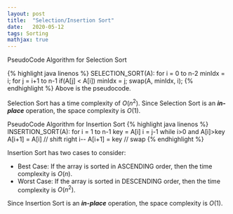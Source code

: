 ```yaml
---
layout: post
title:  "Selection/Insertion Sort"
date:   2020-05-12
tags: Sorting
mathjax: true
---
```


PseudoCode Algorithm for Selection Sort

{% highlight java linenos %}
SELECTION_SORT(A):
for i = 0 to n-2
  minIdx = i;
  for j = i+1 to n-1
    if(A[j] < A[i]) minIdx = j;
  swap(A, minIdx, i);
{% endhighlight %}
Above is the pseudocode.

Selection Sort has a time complexity of $O(n^2)$. Since Selection Sort is an ***in-place*** operation, the space complexity is $O(1)$.

PseudoCode Algorithm for Insertion Sort
{% highlight java linenos %}
INSERTION_SORT(A):
for i = 1 to n-1
  key = A[i]
  i = j-1
  while i>0 and A[i]>key
    A[i+1] = A[i] // shift right
    i--
  A[i+1] = key    // swap
{% endhighlight %}

Insertion Sort has two cases to consider:
- Best Case: If the array is sorted in ASCENDING order, then the time complexity is $O(n)$.
- Worst Case: If the array is sorted in DESCENDING order, then the time complexity is $O(n^2)$.

Since Insertion Sort is an ***in-place*** operation, the space complexity is $O(1)$.
